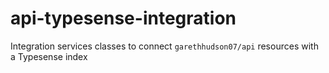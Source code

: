 # api-typesense-integration
Integration services classes to connect `garethhudson07/api` resources with a Typesense index
